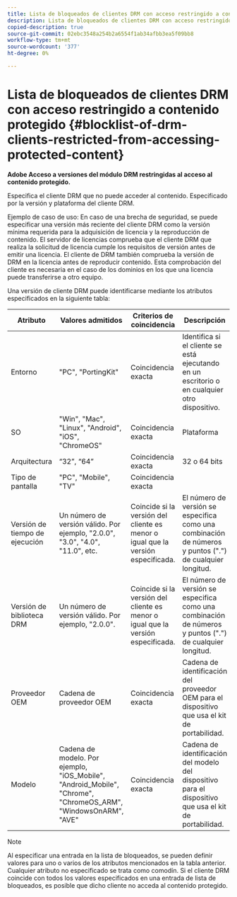 ```yaml
---
title: Lista de bloqueados de clientes DRM con acceso restringido a contenido protegido
description: Lista de bloqueados de clientes DRM con acceso restringido a contenido protegido
copied-description: true
source-git-commit: 02ebc3548a254b2a6554f1ab34afbb3ea5f09bb8
workflow-type: tm+mt
source-wordcount: '377'
ht-degree: 0%

---
```


# Lista de bloqueados de clientes DRM con acceso restringido a contenido protegido {#blocklist-of-drm-clients-restricted-from-accessing-protected-content}

**Adobe Acceso a versiones del módulo DRM restringidas al acceso al contenido protegido.**

Especifica el cliente DRM que no puede acceder al contenido. Especificado por la versión y plataforma del cliente DRM.

Ejemplo de caso de uso: En caso de una brecha de seguridad, se puede especificar una versión más reciente del cliente DRM como la versión mínima requerida para la adquisición de licencia y la reproducción de contenido. El servidor de licencias comprueba que el cliente DRM que realiza la solicitud de licencia cumple los requisitos de versión antes de emitir una licencia. El cliente de DRM también comprueba la versión de DRM en la licencia antes de reproducir contenido. Esta comprobación del cliente es necesaria en el caso de los dominios en los que una licencia puede transferirse a otro equipo.

Una versión de cliente DRM puede identificarse mediante los atributos especificados en la siguiente tabla:

| **Atributo** | **Valores admitidos** | **Criterios de coincidencia** | **Descripción** |
|---|---|---|---|
| Entorno | &quot;PC&quot;, &quot;PortingKit&quot; | Coincidencia exacta | Identifica si el cliente se está ejecutando en un escritorio o en cualquier otro dispositivo. |
| SO | &quot;Win&quot;, &quot;Mac&quot;, &quot;Linux&quot;, &quot;Android&quot;, &quot;iOS&quot;, &quot;ChromeOS&quot; | Coincidencia exacta | Plataforma |
| Arquitectura | “32”, “64” | Coincidencia exacta | 32 o 64 bits |
| Tipo de pantalla | &quot;PC&quot;, &quot;Mobile&quot;, &quot;TV&quot; | Coincidencia exacta | |
| Versión de tiempo de ejecución | Un número de versión válido. Por ejemplo, &quot;2.0.0&quot;, &quot;3.0&quot;, &quot;4.0&quot;, &quot;11.0&quot;, etc. | Coincide si la versión del cliente es menor o igual que la versión especificada. | El número de versión se especifica como una combinación de números y puntos (&quot;.&quot;) de cualquier longitud. |
| Versión de biblioteca DRM | Un número de versión válido. Por ejemplo, &quot;2.0.0&quot;. | Coincide si la versión del cliente es menor o igual que la versión especificada. | El número de versión se especifica como una combinación de números y puntos (&quot;.&quot;) de cualquier longitud. |
| Proveedor OEM | Cadena de proveedor OEM | Coincidencia exacta | Cadena de identificación del proveedor OEM para el dispositivo que usa el kit de portabilidad. |
| Modelo | Cadena de modelo. Por ejemplo, &quot;iOS_Mobile&quot;, &quot;Android_Mobile&quot;, &quot;Chrome&quot;, &quot;ChromeOS_ARM&quot;, &quot;WindowsOnARM&quot;, &quot;AVE&quot; | Coincidencia exacta | Cadena de identificación del modelo del dispositivo para el dispositivo que usa el kit de portabilidad. |

>[!NOTE]
>
>Al especificar una entrada en la lista de bloqueados, se pueden definir valores para uno o varios de los atributos mencionados en la tabla anterior. Cualquier atributo no especificado se trata como comodín. Si el cliente DRM coincide con todos los valores especificados en una entrada de lista de bloqueados, es posible que dicho cliente no acceda al contenido protegido.
